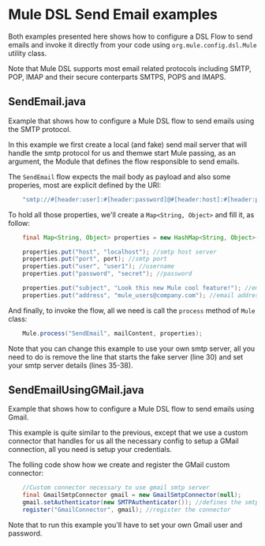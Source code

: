 # Mule DSL Send Email examples

Both examples presented here shows how to configure a DSL Flow to send emails and invoke it directly from your code using `org.mule.config.dsl.Mule` utility class.

Note that Mule DSL supports most email related protocols including SMTP, POP, IMAP and their secure conterparts SMTPS, POPS and IMAPS.

## SendEmail.java

Example that shows how to configure a Mule DSL flow to send emails using the SMTP protocol.

In this example we first create a local (and fake) send mail server that will handle the smtp protocol for us and themwe start Mule passing, as an argument, the Module that defines the flow responsible to send emails.

The `SendEmail` flow expects the mail body as payload and also some properies, most are explicit defined by the URI:

```java
	"smtp://#[header:user]:#[header:password]@#[header:host]:#[header:port]?address=#[header:address]"
```

To hold all those properties, we'll create a `Map<String, Object>` and fill it, as follow:

```java
	final Map<String, Object> properties = new HashMap<String, Object>(); //map that holds message properties

	properties.put("host", "localhost"); //smtp host server
	properties.put("port", port); //smtp port
	properties.put("user", "user1"); //username
	properties.put("password", "secret"); //password

	properties.put("subject", "Look this new Mule cool feature!"); //email subject
	properties.put("address", "mule_users@company.com"); //email address to send to
```

And finally, to invoke the flow, all we need is call the `process` method of `Mule` class:

```java
	Mule.process("SendEmail", mailContent, properties);
```

Note that you can change this example to use your own smtp server, all you need to do is remove the line that starts the fake server (line 30) and set your smtp server details (lines 35-38).

## SendEmailUsingGMail.java

Example that shows how to configure a Mule DSL flow to send emails using Gmail.

This example is quite similar to the previous, except that we use a custom connector that handles for us all the necessary config to setup a GMail connection, all you need is setup your credentials.

The folling code show how we create and register the GMail custom connector:

```java
	//Custom connector necessary to use gmail smtp server
	final GmailSmtpConnector gmail = new GmailSmtpConnector(null);
	gmail.setAuthenticator(new SMTPAuthenticator()); //defines the smtp authentication
	register("GmailConnector", gmail); //register the connector
```

Note that to run this example you'll have to set your own Gmail user and password.